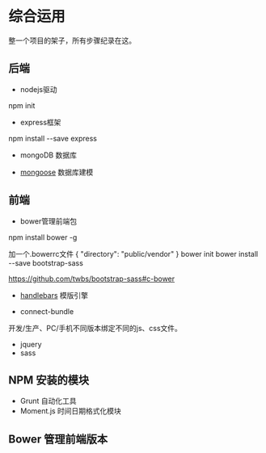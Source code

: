 # 综合运用

整一个项目的架子，所有步骤纪录在这。

## 后端

* nodejs驱动

npm init 

* express框架

npm install --save express

* mongoDB 数据库

* [mongoose](http://mongoosejs.com/) 数据库建模

## 前端

* bower管理前端包

npm install bower -g

加一个.bowerrc文件
{
  "directory": "public/vendor"
}
bower init
bower install --save bootstrap-sass

https://github.com/twbs/bootstrap-sass#c-bower

* [handlebars](http://handlebarsjs.com/) 模版引擎


* connect-bundle

开发/生产、PC/手机不同版本绑定不同的js、css文件。




* jquery
* sass

## NPM 安装的模块

* Grunt 自动化工具
* Moment.js 时间日期格式化模块


## Bower 管理前端版本

